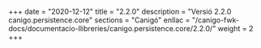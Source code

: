 +++
date        = "2020-12-12"
title       = "2.2.0"
description = "Versió 2.2.0 canigo.persistence.core"
sections    = "Canigó"
enllac		= "/canigo-fwk-docs/documentacio-llibreries/canigo.persistence.core/2.2.0/"
weight		= 2
+++
